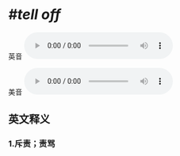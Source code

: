# ***\#tell off*** 
英音
<audio src="./media/tell off1_AAC.aac" controls="controls"></audio>

美音
<audio src="./media/tell off1_AAC.aac" controls="controls"></audio>



  

英文释义
---
### 1.**斥责；责骂**  


